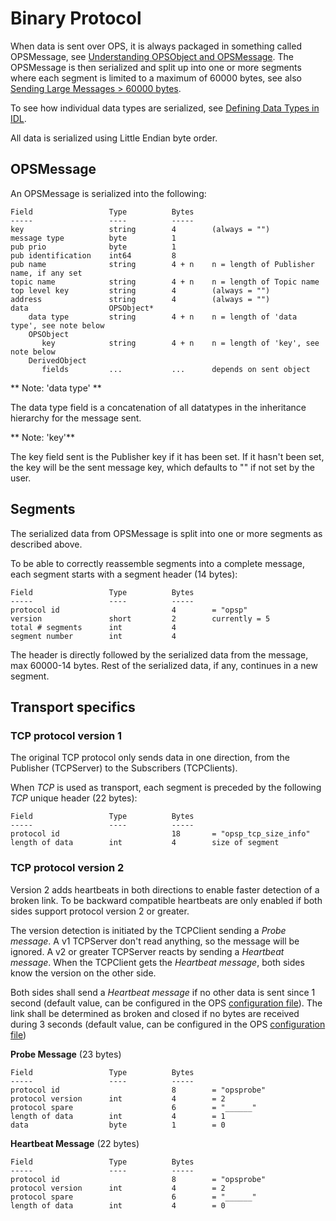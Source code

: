 # Binary Protocol #
When data is sent over OPS, it is always packaged in something called OPSMessage, see [Understanding OPSObject and OPSMessage](OpsMessage.md). The OPSMessage is then serialized and split up into one or more segments where each segment is limited to a maximum of 60000 bytes, see also [Sending Large Messages > 60000 bytes](LargeMessages.md).

To see how individual data types are serialized, see [Defining Data Types in IDL](IDLLanguage.md).

All data is serialized using Little Endian byte order.

## OPSMessage ##
An OPSMessage is serialized into the following:
```
Field                 Type          Bytes
-----                 ----          -----
key                   string        4        (always = "")
message type          byte          1
pub prio              byte          1
pub identification    int64         8
pub name              string        4 + n    n = length of Publisher name, if any set
topic name            string        4 + n    n = length of Topic name
top level key         string        4        (always = "")
address               string        4        (always = "")
data                  OPSObject*    
    data type         string        4 + n    n = length of 'data type', see note below
    OPSObject
       key            string        4 + n    n = length of 'key', see note below
    DerivedObject
       fields         ...           ...      depends on sent object
```
** Note: 'data type' **

The data type field is a concatenation of all datatypes in the inheritance hierarchy for the message sent.

** Note: 'key'**

The key field sent is the Publisher key if it has been set. If it hasn't been set, the key will be the sent message key, which defaults to "" if not set by the user.

## Segments ##
The serialized data from OPSMessage is split into one or more segments as described above.

To be able to correctly reassemble segments into a complete message, each segment starts with a segment header (14 bytes):

```
Field                 Type          Bytes
-----                 ----          -----
protocol id                         4        = "opsp"
version               short         2        currently = 5
total # segments      int           4
segment number        int           4
```
The header is directly followed by the serialized data from the message, max 60000-14 bytes. Rest of the serialized data, if any, continues in a new segment.

## Transport specifics ##

### TCP protocol version 1 ###
The original TCP protocol only sends data in one direction, from the Publisher (TCPServer) to the Subscribers (TCPClients).

When *TCP* is used as transport, each segment is preceded by the following *TCP* unique header (22 bytes):

```
Field                 Type          Bytes
-----                 ----          -----
protocol id                         18       = "opsp_tcp_size_info"
length of data        int           4        size of segment
```

### TCP protocol version 2 ###
Version 2 adds heartbeats in both directions to enable faster detection of a broken link. To be backward compatible heartbeats are only enabled if both sides support protocol version 2 or greater.

The version detection is initiated by the TCPClient sending a *Probe message*. A v1 TCPServer don't read anything, so the message will be ignored. A v2 or greater TCPServer reacts by sending a *Heartbeat message*. When the TCPClient gets the *Heartbeat message*, both sides know the version on the other side.

Both sides shall send a *Heartbeat message* if no other data is sent since 1 second (default value, can be configured in the OPS [configuration file](OpsConfig.md)).
The link shall be determined as broken and closed if no bytes are received during 3 seconds (default value, can be configured in the OPS [configuration file](OpsConfig.md))

**Probe Message** (23 bytes)
```
Field                 Type          Bytes
-----                 ----          -----
protocol id                         8        = "opsprobe"
protocol version      int           4        = 2
protocol spare                      6        = "______"
length of data        int           4        = 1
data                  byte          1        = 0
```

**Heartbeat Message** (22 bytes)
```
Field                 Type          Bytes
-----                 ----          -----
protocol id                         8        = "opsprobe"
protocol version      int           4        = 2
protocol spare                      6        = "______"
length of data        int           4        = 0
```
